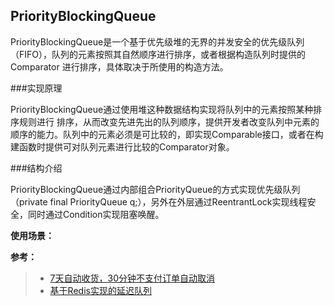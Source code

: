## PriorityBlockingQueue 
PriorityBlockingQueue是一个基于优先级堆的无界的并发安全的优先级队列（FIFO），队列的元素按照其自然顺序进行排序，或者根据构造队列时提供的 Comparator 进行排序，具体取决于所使用的构造方法。

###实现原理

PriorityBlockingQueue通过使用堆这种数据结构实现将队列中的元素按照某种排序规则进行
排序，从而改变先进先出的队列顺序，提供开发者改变队列中元素的顺序的能力。队列中的元素必须是可比较的，即实现Comparable接口，或者在构建函数时提供可对队列元素进行比较的Comparator对象。

###结构介绍

PriorityBlockingQueue通过内部组合PriorityQueue的方式实现优先级队列（private final PriorityQueue q;），另外在外层通过ReentrantLock实现线程安全，同时通过Condition实现阻塞唤醒。

**使用场景：**




**参考：**
>- [ 7天自动收货，30分钟不支付订单自动取消](http://blog.csdn.net/goldenfish1919/article/details/50923450)
>- [基于Redis实现的延迟队列](https://github.com/ouqiang/delay-queue)

